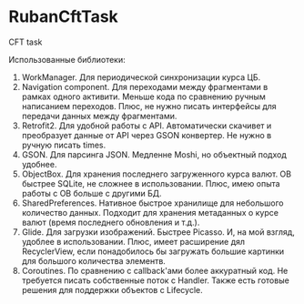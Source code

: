 # RubanCftTask
CFT task

Использованные библиотеки:
1. WorkManager. Для периодической синхронизации курса ЦБ.
2. Navigation component. Для переходами между фрагментами в рамках одного активити. Меньше кода по сравнению ручным написанием переходов. Плюс, не нужно писать интерфейсы для передачи данных между фрагментами.
3. Retrofit2. Для удобной работы с API. Автоматически скачивет и преобразует данные от API через GSON конвертер. Не нужно в ручную писать times. 
4. GSON. Для парсинга JSON. Медленне Moshi, но объектный подход удобнее.
5. ObjectBox. Для хранения последнего загруженного курса валют. OB быстрее SQLite, не сложнее в использовании. Плюс, имею опыта работы с OB больше c другими БД.
6. SharedPreferences. Нативное быстрое хранилище для небольшого количество данных. Подходит для хранения метаданных о курсе валют (время последнего обновления и т.д.).
7. Glide. Для загрузки изображений. Быстрее Picasso. И, на мой взгляд, удоблее в использовании. Плюс, имеет расширение дял RecyclerView, если понадобилось бы загружать большие картинки для большого количества элементв.
8. Coroutines. По сравнению с callback'ами более аккуратный код. Не требуется писать собственные поток с Handler. Также есть готовые решения для поддержки объектов с Lifecycle.
